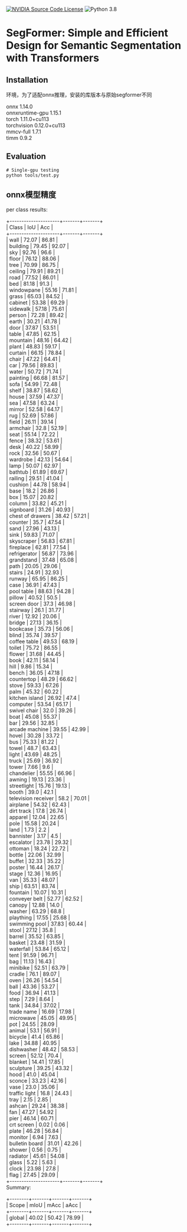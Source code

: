 [![NVIDIA Source Code License](https://img.shields.io/badge/license-NSCL-blue.svg)](https://github.com/NVlabs/SegFormer/blob/master/LICENSE)
![Python 3.8](https://img.shields.io/badge/python-3.8-green.svg)

# SegFormer: Simple and Efficient Design for Semantic Segmentation with Transformers


## Installation

环境，为了适配onnx推理，安装的库版本与原始segformer不同

onnx                      1.14.0  
onnxruntime-gpu           1.15.1  
torch                     1.11.0+cu113  
torchvision               0.12.0+cu113  
mmcv-full                 1.7.1  
timm                      0.9.2  


## Evaluation

```
# Single-gpu testing
python tools/test.py

```
## onnx模型精度
per class results:

+---------------------+-------+-------+  
| Class               | IoU   | Acc   |  
+---------------------+-------+-------+  
| wall                | 72.07 | 86.81 |  
| building            | 79.45 | 92.07 |  
| sky                 | 92.76 | 96.6  |  
| floor               | 76.12 | 88.06 |  
| tree                | 70.99 | 86.75 |  
| ceiling             | 79.91 | 89.21 |  
| road                | 77.52 | 86.01 |  
| bed                 | 81.18 | 91.3  |  
| windowpane          | 55.16 | 71.81 |  
| grass               | 65.03 | 84.52 |  
| cabinet             | 53.38 | 69.29 |  
| sidewalk            | 57.18 | 75.61 |  
| person              | 72.28 | 89.42 |  
| earth               | 30.21 | 41.78 |  
| door                | 37.87 | 53.51 |  
| table               | 47.85 | 62.15 |  
| mountain            | 48.16 | 64.42 |  
| plant               | 48.83 | 59.17 |  
| curtain             | 66.15 | 78.84 |  
| chair               | 47.22 | 64.41 |  
| car                 | 79.56 | 89.83 |  
| water               | 50.72 | 71.74 |  
| painting            | 66.68 | 81.57 |  
| sofa                | 54.99 | 72.48 |  
| shelf               | 38.87 | 58.62 |  
| house               | 37.59 | 47.37 |  
| sea                 | 47.58 | 63.24 |  
| mirror              | 52.58 | 64.17 |  
| rug                 | 52.69 | 57.86 |  
| field               | 26.11 | 39.14 |  
| armchair            | 32.8  | 52.19 |  
| seat                | 55.14 | 72.22 |  
| fence               | 38.32 | 53.61 |  
| desk                | 40.22 | 58.99 |  
| rock                | 32.56 | 50.67 |  
| wardrobe            | 42.13 | 54.64 |  
| lamp                | 50.07 | 62.97 |  
| bathtub             | 61.89 | 69.67 |  
| railing             | 29.51 | 41.04 |  
| cushion             | 44.78 | 58.94 |  
| base                | 18.2  | 26.86 |  
| box                 | 15.07 | 20.82 |  
| column              | 33.82 | 45.21 |  
| signboard           | 31.26 | 40.93 |  
| chest of drawers    | 38.42 | 57.21 |  
| counter             | 35.7  | 47.54 |  
| sand                | 27.96 | 43.13 |  
| sink                | 59.83 | 71.07 |  
| skyscraper          | 56.83 | 67.81 |  
| fireplace           | 62.81 | 77.54 |  
| refrigerator        | 56.87 | 73.96 |  
| grandstand          | 37.48 | 65.08 |  
| path                | 20.05 | 29.06 |  
| stairs              | 24.91 | 32.93 |  
| runway              | 65.95 | 86.25 |  
| case                | 36.91 | 47.43 |  
| pool table          | 88.63 | 94.28 |  
| pillow              | 40.52 | 50.5  |  
| screen door         | 37.3  | 46.98 |  
| stairway            | 26.1  | 31.77 |  
| river               | 12.92 | 20.06 |  
| bridge              | 27.13 | 36.15 |  
| bookcase            | 35.73 | 56.06 |  
| blind               | 35.74 | 39.57 |  
| coffee table        | 49.53 | 68.19 |  
| toilet              | 75.72 | 86.55 |  
| flower              | 31.68 | 44.45 |  
| book                | 42.11 | 58.14 |  
| hill                | 9.86  | 15.34 |  
| bench               | 36.05 | 47.18 |  
| countertop          | 48.29 | 66.62 |  
| stove               | 59.33 | 67.26 |  
| palm                | 45.32 | 60.22 |  
| kitchen island      | 26.92 | 47.4  |  
| computer            | 53.54 | 65.17 |  
| swivel chair        | 32.0  | 39.26 |  
| boat                | 45.08 | 55.37 |  
| bar                 | 29.56 | 32.85 |  
| arcade machine      | 39.55 | 42.99 |  
| hovel               | 30.28 | 33.72 |  
| bus                 | 75.33 | 81.22 |  
| towel               | 48.7  | 63.43 |  
| light               | 43.69 | 48.25 |  
| truck               | 25.69 | 36.92 |  
| tower               | 7.66  | 9.6   |  
| chandelier          | 55.55 | 66.96 |  
| awning              | 19.13 | 23.36 |  
| streetlight         | 15.76 | 19.13 |  
| booth               | 39.0  | 42.1  |  
| television receiver | 58.2  | 70.01 |  
| airplane            | 54.32 | 62.43 |  
| dirt track          | 17.8  | 26.74 |  
| apparel             | 12.04 | 22.65 |  
| pole                | 15.58 | 20.24 |  
| land                | 1.73  | 2.2   |  
| bannister           | 3.17  | 4.5   |  
| escalator           | 23.78 | 29.32 |  
| ottoman             | 18.24 | 22.72 |  
| bottle              | 22.06 | 32.99 |  
| buffet              | 32.33 | 35.22 |  
| poster              | 16.44 | 26.17 |  
| stage               | 12.36 | 16.95 |  
| van                 | 35.33 | 48.07 |  
| ship                | 63.51 | 83.74 |  
| fountain            | 10.07 | 10.31 |  
| conveyer belt       | 52.77 | 62.52 |  
| canopy              | 12.88 | 14.0  |  
| washer              | 63.29 | 68.8  |  
| plaything           | 17.55 | 25.68 |  
| swimming pool       | 37.83 | 60.44 |  
| stool               | 27.12 | 35.8  |  
| barrel              | 35.52 | 63.85 |  
| basket              | 23.48 | 31.59 |  
| waterfall           | 53.84 | 65.12 |  
| tent                | 91.59 | 96.71 |  
| bag                 | 11.13 | 16.43 |  
| minibike            | 52.51 | 63.79 |  
| cradle              | 76.1  | 89.07 |  
| oven                | 26.26 | 54.54 |  
| ball                | 43.36 | 53.27 |  
| food                | 36.94 | 41.13 |  
| step                | 7.29  | 8.64  |  
| tank                | 34.84 | 37.02 |  
| trade name          | 16.69 | 17.98 |  
| microwave           | 45.05 | 49.95 |  
| pot                 | 24.55 | 28.09 |  
| animal              | 53.1  | 56.91 |  
| bicycle             | 41.4  | 65.86 |  
| lake                | 34.88 | 40.95 |  
| dishwasher          | 48.42 | 58.53 |  
| screen              | 52.12 | 70.4  |  
| blanket             | 14.41 | 17.85 |  
| sculpture           | 39.25 | 43.32 |  
| hood                | 41.0  | 45.04 |  
| sconce              | 33.23 | 42.16 |  
| vase                | 23.0  | 35.06 |  
| traffic light       | 16.8  | 24.43 |  
| tray                | 2.15  | 2.85  |  
| ashcan              | 29.24 | 38.38 |  
| fan                 | 47.27 | 54.92 |  
| pier                | 46.14 | 60.71 |  
| crt screen          | 0.02  | 0.06  |  
| plate               | 46.28 | 56.84 |  
| monitor             | 6.94  | 7.63  |  
| bulletin board      | 31.01 | 42.26 |  
| shower              | 0.56  | 0.75  |  
| radiator            | 45.61 | 54.08 |  
| glass               | 5.22  | 5.63  |  
| clock               | 23.98 | 27.8  |  
| flag                | 27.45 | 29.09 |  
+---------------------+-------+-------+  
Summary:  

+--------+-------+-------+-------+  
| Scope  | mIoU  | mAcc  | aAcc  |  
+--------+-------+-------+-------+  
| global | 40.02 | 50.42 | 78.99 |  
+--------+-------+-------+-------+  

